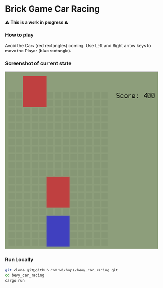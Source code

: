 # Brick Game Car Racing
**⚠ This is a work in progress ⚠**


### How to play
Avoid the Cars (red rectangles) coming. 
Use Left and Right arrow keys to move the Player (blue rectangle).


### Screenshot of current state
![Screenshot](screenshot.png)


### Run Locally

``` sh
git clone git@github.com:wichops/bevy_car_racing.git
cd bevy_car_racing
cargo run
```

